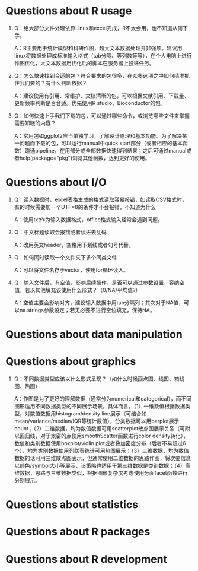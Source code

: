 # Questions about R usage

1. Q：绝大部分文件处理依靠Linux和excel完成，R不太会用，也不知道从何下手。
  
   A：R主要用于统计模型和科研作图，超大文本数据处理并非强项。建议用linux将数据处理成标准输入格式（tab分隔、等列数等等），在个人电脑上进行作图优化，大文本数据用优化后的脚本在服务器上投递任务。

2. Q：怎么快速找到合适的包？符合要求的包很多，在众多选项之中如何精准抓住我们要的？有什么判断依据？

   A：建议使用有引用、常维护、文档清晰的包，可以根据文献引用、下载量、更新频率判断是否合适。优先使用R studio、Bioconductor的包。
   
3. Q：如何快速上手我们下载的包，可以通过哪些命令，或浏览哪些文件来掌握需要知晓的内容？

   A：常用包如ggplot2应当单独学习，了解设计原理和基本功能。为了解决某一问题而下载的包，可以运行manual中quick start部分（或者相应的基本函数）跑通pipeline，在用部分或全部数据快速得到结果；之后可通过manual或者help(package="pkg")浏览其他函数，达到更好的使用。
      

# Questions about I/O

1. Q：读入数据时，excel表格生成的格式读取容易报错，如读取CSV格式时，有的时候需要加一个UTF=8的条件才不会报错，不知道为什么
   
   A：使用txt作为输入数据格式，office格式输入经常会遇到问题。
   
2. Q：中文标题读取会报错或者读进去乱码
   
   A：改用英文header，空格用下划线或者句号代替。

3. Q：如何同时读取一个文件夹下多个同类文件
   
   A：可以将文件名存于vector，使用for循环读入。
   
4. Q：输入文件后，有空值，影响后续操作，是否可以通过参数设置，容纳空值，若以其他填充该使用什么形式？（0/NA/平均值?）
   
   A：空值主要会影响对齐，建议输入数据中用tab分隔列；其次对于NA值，可以na.strings参数设定；若无必要不进行空位填充，保持NA。


# Questions about data manipulation

# Questions about graphics
  
1. Q：不同数据类型应该以什么形式呈现？（如什么时候画点图、线图、箱线图、热图）
   
   A：作图是为了更好的理解数据（通常分为numerical和categorical），而不同图形适用不同数据类型的不同展示场景。具体而言，（1）一维数值根据数据类型，对数值数据用histogram/density line展示（可结合如mean/variance/median/IQR等统计数值），分类数据可以用barplot展示count；（2）二维数据，均为数值数据可用scatterplot散点图展示关系（可附以回归线，对于太密的点使用smoothScatter函数进行color density转化），数值和类别数据使用boxplot/violin plot或者叠加密度分布（后者不易超过6个），均为类别数据使用列联表统计可用热图展示；（3）三维数据，均为数值数据的话可用三维散点图表示，但通常使用二维数据的思路作图，将次要信息以颜色/symbol大小等展示，该策略也适用于第三维数据是类别数据；（4）高维数据，思路与三维数据类似，根据图形复杂度考虑使用分面facet函数进行分别展示。


# Questions about statistics

# Questions about R packages

# Questions about R development
